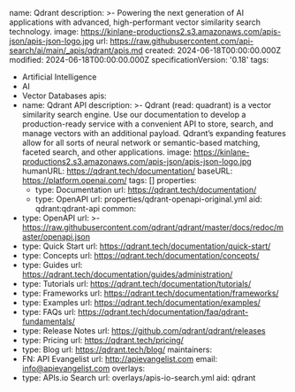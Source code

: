 name: Qdrant
description: >-
  Powering the next generation of AI applications with advanced, high-performant
  vector similarity search technology.
image: https://kinlane-productions2.s3.amazonaws.com/apis-json/apis-json-logo.jpg
url: https://raw.githubusercontent.com/api-search/ai/main/_apis/qdrant/apis.md
created: 2024-06-18T00:00:00.000Z
modified: 2024-06-18T00:00:00.000Z
specificationVersion: '0.18'
tags:
  - Artificial Intelligence
  - AI
  - Vector Databases
apis:
  - name: Qdrant API
    description: >-
      Qdrant (read: quadrant) is a vector similarity search engine. Use our
      documentation to develop a production-ready service with a convenient API
      to store, search, and manage vectors with an additional payload. Qdrant’s
      expanding features allow for all sorts of neural network or semantic-based
      matching, faceted search, and other applications.
    image: https://kinlane-productions2.s3.amazonaws.com/apis-json/apis-json-logo.jpg
    humanURL: https://qdrant.tech/documentation/
    baseURL: https://platform.openai.com/
    tags: []
    properties:
      - type: Documentation
        url: https://qdrant.tech/documentation/
      - type: OpenAPI
        url: properties/qdrant-openapi-original.yml
    aid: qdrant:qdrant-api
common:
  - type: OpenAPI
    url: >-
      https://raw.githubusercontent.com/qdrant/qdrant/master/docs/redoc/master/openapi.json
  - type: Quick Start
    url: https://qdrant.tech/documentation/quick-start/
  - type: Concepts
    url: https://qdrant.tech/documentation/concepts/
  - type: Guides
    url: https://qdrant.tech/documentation/guides/administration/
  - type: Tutorials
    url: https://qdrant.tech/documentation/tutorials/
  - type: Frameworks
    url: https://qdrant.tech/documentation/frameworks/
  - type: Examples
    url: https://qdrant.tech/documentation/examples/
  - type: FAQs
    url: https://qdrant.tech/documentation/faq/qdrant-fundamentals/
  - type: Release Notes
    url: https://github.com/qdrant/qdrant/releases
  - type: Pricing
    url: https://qdrant.tech/pricing/
  - type: Blog
    url: https://qdrant.tech/blog/
maintainers:
  - FN: API Evangelist
    url: http://apievangelist.com
    email: info@apievangelist.com
overlays:
  - type: APIs.io Search
    url: overlays/apis-io-search.yml
aid: qdrant
